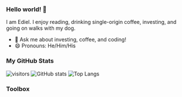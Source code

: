### Hello world! 👋
I am Ediel. I enjoy reading, drinking single-origin coffee, investing, and going on walks with my dog. 
- 💬 Ask me about investing, coffee, and coding!
- 😄 Pronouns: He/Him/His


### My GitHub Stats
![visitors](https://visitor-badge.glitch.me/badge?page_id=ediellopez2.ediellopez2)
![GitHub stats](https://github-readme-stats.vercel.app/api?username=ediellopez2&show_icons=true&theme=tokyonight) ![Top Langs](https://github-readme-stats.vercel.app/api/top-langs/?username=ediellopez2&theme=tokyonight)


### Toolbox
